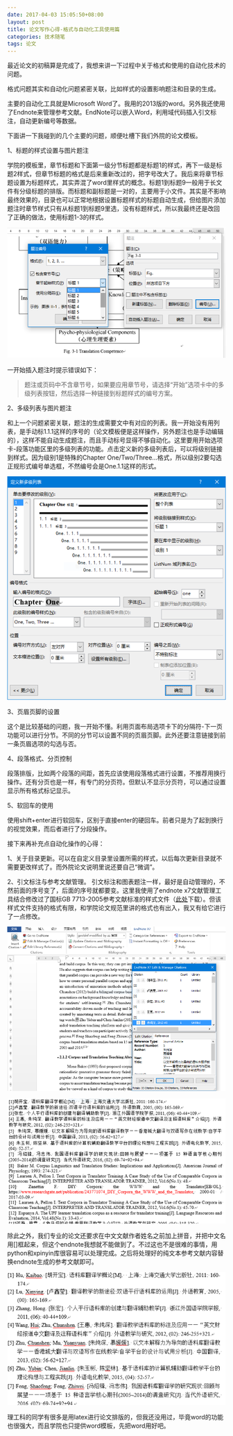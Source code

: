 ```yaml
---
date: 2017-04-03 15:05:50+08:00
layout: post
title: 论文写作心得-格式与自动化工具使用篇
categories: 技术随笔
tags: 论文
---
```


最近论文的初稿算是完成了，我想来讲一下过程中关于格式和使用的自动化技术的问题。

格式问题其实和自动化问题紧密关联，比如样式的设置影响题注和目录的生成。

主要的自动化工具就是Microsoft Word了。我用的2013版的word。另外我还使用了Endnote来管理参考文献。EndNote可以嵌入Word，利用域代码插入引文标注，自动更新编号等数据。


下面讲一下我碰到的几个主要的问题，顺便吐槽下我们外院的论文模板。

1、标题的样式设置与图片题注

学院的模板里，章节标题和下面第一级分节标题都是标题1的样式，再下一级是标题2样式，但章节标题的格式是后来重新改过的，把字号改大了。我后来将章节标题设置为标题样式，其实弄混了word里样式的概念。标题1到标题9一般用于长文件有分级标题的排版。而标题和副标题是一对的，主要用于小文件。其实是不影响最终效果的，目录也可以正常地根据设置标题样式的标题自动生成，但给图片添加题注时章节样式只有从标题1到标题9里选，没有标题样式，所以我最终还是改回了正确的做法，使用标题1-3的样式。

![](/album/paper/1.PNG)

一开始插入题注时提示错误如下：

> 题注或页码中不含章节号，如果要应用章节号，请选择“开始”选项卡中的多级列表按钮，然后选择一种链接到标题样式的编号方案。


2、多级列表与图片题注

和上一个问题紧密关联，题注的生成需要文中有对应的列表。我一开始没有用列表，是手动标1.1.1这样的序号的（论文模板便是这样操作，另外题注也是手动编辑的），这样不能自动生成题注，而且手动标号显得不够自动化。这里要用开始选项卡-段落功能区里的多级列表的功能。点击定义新的多级列表后，可以将级别链接到样式。因为级别1是特殊的Chapter One/Two/Three...格式，所以级别2要勾选正规形式编号单选框，不然编号会是One.1.1这样的形式。

![](/album/paper/2.PNG)

3、页眉页脚的设置

这个是比较基础的问题，我一开始不懂。利用页面布局选项卡下的分隔符-下一页功能可以进行分节。不同的分节可以设置不同的页眉页脚。此外还要注意链接到前一条页眉选项的勾选与否。

4、段落格式、分页控制

段落排版，比如两个段落的间距，首先应该使用段落格式进行设置，不推荐用换行操作。还有分页也是一样，有专门的分页符。但默认不显示分页符，可以通过设置显示所有格式标记显示。

5、软回车的使用

使用shift+enter进行软回车，区别于直接enter的硬回车。前者只是为了起到换行的视觉效果，而后者进行了分段操作。

接下来再补充点自动化操作的心得：

1、关于目录更新。可以在自定义目录里设置所需的样式，以后每次更新目录就不需要更改样式了。而外院论文说明里说还要自己“微调”。

2、引文标注与参考文献管理。 引文标注和图表题注一样，最好是自动管理的，不然前面的序号变了，后面的序号就都要变。这里我使用了endnote x7文献管理工具结合修改过了国标GB 7713-2005参考文献标准的样式文件（[此处](https://cnzhx.net/blog/endnote-output-style-cnzhx/)下载）。但该样式文件支持的格式有限，和学院论文规范里讲的格式也有出入，我又有给它进行了一点修改。

![](/album/paper/3.PNG)

![](/album/paper/4.PNG)

除此之外，我们专业的论文还要求在中文文献作者姓名之前加上拼音，并把中文名用[]框起来，但这个endnote我想就不能做到了。不过这也不是很难的事情，用python和xpinyin库很容易可以处理完成。之后将处理好的纯文本参考文献内容替换endnote生成的参考文献即可。

![](/album/paper/5.PNG)


理工科的同学有很多是用latex进行论文排版的，但我还没用过，毕竟word的功能也很强大，而且学院也只提供word模板，先把word用好吧。